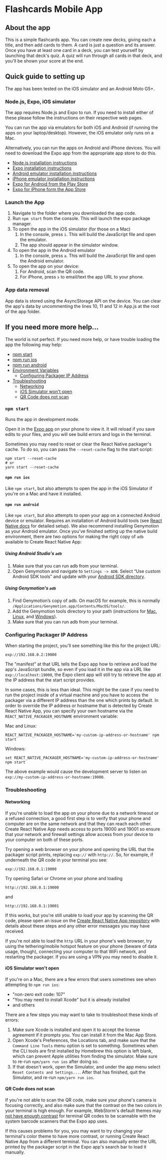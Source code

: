 # Flashcards Mobile App

## About the app
This is a simple flashcards app. You can create new decks, giving each a title,
and then add cards to them. A card is just a question and its answer. Once you
have at least one card in a deck, you can test yourself by launching that deck's quiz.
A quiz will run through all cards in that deck, and you'll be shown your score at
the end.

## Quick guide to setting up

The app has been tested on the iOS simulator and an Android Moto G5+.

### Node.js, Expo, iOS simulator

The app requires Node.js and Expo to run. If you need to install either of these
 please follow the instructions on their respective web pages.

You can run the app via emulators for both iOS and Android (if running the apps
on your laptop/desktop). However, the iOS emulator only runs on a Mac.

Alternatively, you can run the apps on Android and iPhone devices. You will need
to download the Expo app from the appropriate app store to do this.

 *  [Node.js installation instructions](https://nodejs.org/en/download/)
 *  [Expo installation instructions](https://expo.io/learn)
 *  [Android emulator installation instructions](https://docs.expo.io/versions/v28.0.0/introduction/installation#android-emulator)
 *  [iPhone emulator installation instructions](https://docs.expo.io/versions/v28.0.0/introduction/installation#ios-simulator)
 *  [Expo for Android from the Play Store](https://play.google.com/store/apps/details?id=host.exp.exponent)
 *  [Expo for iPhone form the App Store](https://itunes.com/apps/exponent)

### Launch the App

1.  Navigate to the folder where you downloaded the app code.
1.  Run `npm start` from the console. This will launch the expo package manager.
1.  To open the app in the iOS simulator (for those on a Mac)
    1.  In the console, press `i`. This will build the JavaScript file and open the emulator.
    1.  The app should appear in the simulator window.
1.  To open the app in the Android emulator
    1.  In the console, press `a`. This will build the JavaScript file and open the Android emulator.
1.  To open the app on your device:
    1.  For Android, scan the QR code.
    1.  For iPhone, press `s` to email/text the app URL to your phone.

### App data removal

App data is stored using the AsyncStorage API on the device. You can clear the
app's data by uncommenting the lines 10, 11 and 12 in App.js at the root of the
app folder.

## If you need more more help...

The world is not perfect. If you need more help, or have trouble loading the app
 the following may help:

* [npm start](#npm-start)
* [npm run ios](#npm-run-ios)
* [npm run android](#npm-run-android)
* [Environment Variables](#environment-variables)
  * [Configuring Packager IP Address](#configuring-packager-ip-address)
* [Troubleshooting](#troubleshooting)
  * [Networking](#networking)
  * [iOS Simulator won't open](#ios-simulator-wont-open)
  * [QR Code does not scan](#qr-code-does-not-scan)

### `npm start`

Runs the app in development mode.

Open it in the [Expo app](https://expo.io) on your phone to view it. It will reload if you save edits to your files, and you will see build errors and logs in the terminal.

Sometimes you may need to reset or clear the React Native packager's cache. To do so, you can pass the `--reset-cache` flag to the start script:

```
npm start --reset-cache
# or
yarn start --reset-cache
```

#### `npm run ios`

Like `npm start`, but also attempts to open the app in the iOS Simulator if you're on a Mac and have it installed.

#### `npm run android`

Like `npm start`, but also attempts to open your app on a connected Android device or emulator. Requires an installation of Android build tools (see [React Native docs](https://facebook.github.io/react-native/docs/getting-started.html) for detailed setup). We also recommend installing Genymotion as your Android emulator. Once you've finished setting up the native build environment, there are two options for making the right copy of `adb` available to Create React Native App:

##### Using Android Studio's `adb`

1. Make sure that you can run adb from your terminal.
2. Open Genymotion and navigate to `Settings -> ADB`. Select “Use custom Android SDK tools” and update with your [Android SDK directory](https://stackoverflow.com/questions/25176594/android-sdk-location).

##### Using Genymotion's `adb`

1. Find Genymotion’s copy of adb. On macOS for example, this is normally `/Applications/Genymotion.app/Contents/MacOS/tools/`.
2. Add the Genymotion tools directory to your path (instructions for [Mac](http://osxdaily.com/2014/08/14/add-new-path-to-path-command-line/), [Linux](http://www.computerhope.com/issues/ch001647.htm), and [Windows](https://www.howtogeek.com/118594/how-to-edit-your-system-path-for-easy-command-line-access/)).
3. Make sure that you can run adb from your terminal.

### Configuring Packager IP Address

When starting the project, you'll see something like this for the project URL:

```
exp://192.168.0.2:19000
```

The "manifest" at that URL tells the Expo app how to retrieve and load the app's JavaScript bundle, so even if you load it in the app via a URL like `exp://localhost:19000`, the Expo client app will still try to retrieve the app at the IP address that the start script provides.

In some cases, this is less than ideal. This might be the case if you need to run the project inside of a virtual machine and you have to access the packager via a different IP address than the one which prints by default. In order to override the IP address or hostname that is detected by Create React Native App, you can specify your own hostname via the `REACT_NATIVE_PACKAGER_HOSTNAME` environment variable:

Mac and Linux:

```
REACT_NATIVE_PACKAGER_HOSTNAME='my-custom-ip-address-or-hostname' npm start
```

Windows:
```
set REACT_NATIVE_PACKAGER_HOSTNAME='my-custom-ip-address-or-hostname'
npm start
```

The above example would cause the development server to listen on `exp://my-custom-ip-address-or-hostname:19000`.

### Troubleshooting

#### Networking

If you're unable to load the app on your phone due to a network timeout or a refused connection, a good first step is to verify that your phone and computer are on the same network and that they can reach each other. Create React Native App needs access to ports 19000 and 19001 so ensure that your network and firewall settings allow access from your device to your computer on both of these ports.

Try opening a web browser on your phone and opening the URL that the packager script prints, replacing `exp://` with `http://`. So, for example, if underneath the QR code in your terminal you see:

```
exp://192.168.0.1:19000
```

Try opening Safari or Chrome on your phone and loading

```
http://192.168.0.1:19000
```

and

```
http://192.168.0.1:19001
```

If this works, but you're still unable to load your app by scanning the QR code, please open an issue on the [Create React Native App repository](https://github.com/react-community/create-react-native-app) with details about these steps and any other error messages you may have received.

If you're not able to load the `http` URL in your phone's web browser, try using the tethering/mobile hotspot feature on your phone (beware of data usage, though), connecting your computer to that WiFi network, and restarting the packager. If you are using a VPN you may need to disable it.

#### iOS Simulator won't open

If you're on a Mac, there are a few errors that users sometimes see when attempting to `npm run ios`:

* "non-zero exit code: 107"
* "You may need to install Xcode" but it is already installed
* and others

There are a few steps you may want to take to troubleshoot these kinds of errors:

1. Make sure Xcode is installed and open it to accept the license agreement if it prompts you. You can install it from the Mac App Store.
2. Open Xcode's Preferences, the Locations tab, and make sure that the `Command Line Tools` menu option is set to something. Sometimes when the CLI tools are first installed by Homebrew this option is left blank, which can prevent Apple utilities from finding the simulator. Make sure to re-run `npm/yarn run ios` after doing so.
3. If that doesn't work, open the Simulator, and under the app menu select `Reset Contents and Settings...`. After that has finished, quit the Simulator, and re-run `npm/yarn run ios`.

#### QR Code does not scan

If you're not able to scan the QR code, make sure your phone's camera is focusing correctly, and also make sure that the contrast on the two colors in your terminal is high enough. For example, WebStorm's default themes may [not have enough contrast](https://github.com/react-community/create-react-native-app/issues/49) for terminal QR codes to be scannable with the system barcode scanners that the Expo app uses.

If this causes problems for you, you may want to try changing your terminal's color theme to have more contrast, or running Create React Native App from a different terminal. You can also manually enter the URL printed by the packager script in the Expo app's search bar to load it manually.
